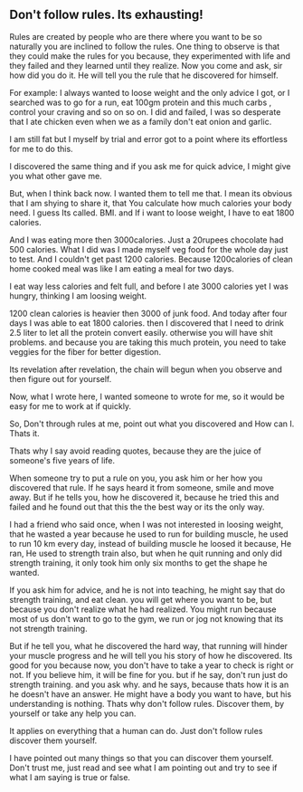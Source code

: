 ## Don't follow rules. Its exhausting!

Rules are created by people who are there where you want to be so naturally you are inclined to follow the rules.
One thing to observe is that they could make the rules for you because, they experimented with life and they failed and they learned until they realize. Now you come and ask, sir how did you do it. He will tell you the rule that he discovered for himself.

For example: I always wanted to loose weight and the only advice I got, or I searched was to go for a run, eat 100gm protein and this much carbs , control your craving and so on so on. I did and failed, I was so desperate that I ate chicken even when we as a family don't eat onion and garlic.

I am still fat but I myself by trial and error got to a point where its effortless for me to do this.

I discovered the same thing and if you ask me for quick advice, I might give you what other gave me.

But, when I think back now. I wanted them to tell me that. I mean its obvious that I am shying to share it, that You calculate how much calories your body need. I guess Its called. BMI. and If i want to loose weight, I have to eat 1800 calories.

And I was eating more then 3000calories. Just a 20rupees chocolate had 500 calories.
What I did was I made myself veg food for the whole day just to test. And I couldn't get past 1200 calories. Because 1200calories of clean home cooked meal was like I am eating a meal for two days.

I eat way less calories and felt full, and before I ate 3000 calories yet I was hungry, thinking I am loosing weight.

1200 clean calories is heavier then 3000 of junk food. 
And today after four days I was able to eat 1800 calories. then I discovered that I need to drink 2.5 liter to let all the protein convert easily. otherwise you will have shit problems. and because you are taking this much protein, you need to take veggies for the fiber for better digestion. 

Its revelation after revelation, the chain will begun when you observe and then figure out for yourself. 

Now, what I wrote here, I wanted someone to wrote for me, so it would be easy for me to work at if quickly. 

So, Don't through rules at me, point out what you discovered and How can I. Thats it.

Thats why I say avoid reading quotes, because they are the juice of someone's five years of life. 

When someone try to put a rule on you, you ask him or her how you discovered that rule.
If he says heard it from someone, smile and move away.
But if he tells you, how he discovered it, because he tried this and failed and he found out that this the the best way or its the only way.

I had a friend who said once, when I was not interested in loosing weight, that he wasted a year because he used to run for building muscle, he used to run 10 km every day, instead of building muscle he loosed it because, He ran, He used to strength  train also, but when he quit running and only did strength training, it only took him only six months to get the shape he wanted.

If you ask him for advice, and he is not into teaching, he might say that do strength training, and eat clean. you will get where you want to be, but because you don't realize what he had realized. You might run because most of us don't want to go to the gym,  we run or jog not knowing that its not strength training.

But if he tell you, what he discovered the hard way, that running will hinder your muscle progress and he will tell you his story of how he discovered. Its good for you because now, you don't have to take a year to check is right or not. If you believe him, it will be fine for you.
but if he say, don't run just do strength training. and you ask why. and he says, because thats how it is an he doesn't have an answer. He might have a body you want to have, but his understanding is nothing.
Thats why don't follow rules. Discover them, by yourself or take any help you can.

It applies on everything that a human can do. Just don't follow rules discover them yourself.

I have pointed out many things so that you can discover them yourself. Don't trust me, just read and see what I am pointing out and try to see if what I am saying is true or false. 